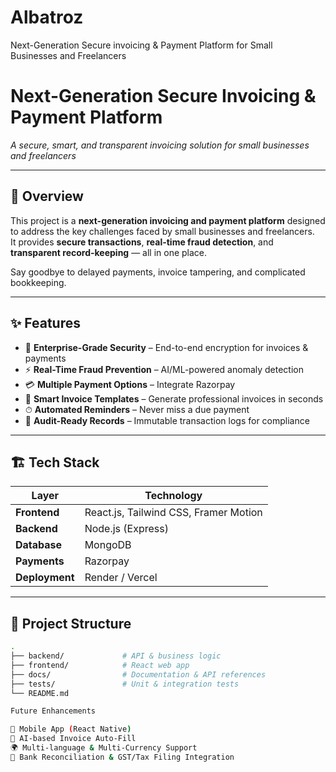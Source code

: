 # Albatroz
Next-Generation Secure invoicing &amp; Payment Platform for Small Businesses and Freelancers


# Next-Generation Secure Invoicing & Payment Platform  
_A secure, smart, and transparent invoicing solution for small businesses and freelancers_

---

## 🚀 Overview  
This project is a **next-generation invoicing and payment platform** designed to address the key challenges faced by small businesses and freelancers.  
It provides **secure transactions**, **real-time fraud detection**, and **transparent record-keeping** — all in one place.  

Say goodbye to delayed payments, invoice tampering, and complicated bookkeeping.  

---

## ✨ Features  
- 🔐 **Enterprise-Grade Security** – End-to-end encryption for invoices & payments  
- ⚡ **Real-Time Fraud Prevention** – AI/ML-powered anomaly detection  
- 💳 **Multiple Payment Options** – Integrate Razorpay
- 📑 **Smart Invoice Templates** – Generate professional invoices in seconds  
- ⏱ **Automated Reminders** – Never miss a due payment  
- 🔎 **Audit-Ready Records** – Immutable transaction logs for compliance  

---

## 🏗️ Tech Stack  
| Layer             | Technology |
|------------------|-----------|
| **Frontend**     | React.js, Tailwind CSS, Framer Motion |
| **Backend**      | Node.js (Express)  |
| **Database**     | MongoDB |
| **Payments**     | Razorpay |
| **Deployment**   | Render / Vercel |

---

## 📂 Project Structure  
```bash
.
├── backend/             # API & business logic
├── frontend/            # React web app
├── docs/                # Documentation & API references
├── tests/               # Unit & integration tests
└── README.md

Future Enhancements

📱 Mobile App (React Native)
🤖 AI-based Invoice Auto-Fill
🌍 Multi-language & Multi-Currency Support
🏦 Bank Reconciliation & GST/Tax Filing Integration
